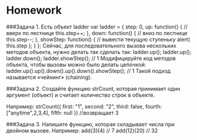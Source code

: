 # Homework 

###Задача 1. 
Есть объект ladder
var ladder = {
  step: 0,
  up: function() { // вверх по лестнице
    this.step++;
  },
  down: function() { // вниз по лестнице
    this.step--;
  },
  showStep: function() { // вывести текущую ступеньку
    alert( this.step );
  }
};
Сейчас, для последовательного вызова нескольких методов объекта, нужно делать так сделать так:
ladder.up();
ladder.up();
ladder.down();
ladder.showStep(); // 1
Модифицируйте код методов объекта, чтобы вызовы можно было делать цепочкой:
ladder.up().up().down().up().down().showStep(); // 1
Такой подход называется «чейнинг» (chaining). 

###Задача 2. 
Создайте функцию strCount, которая принимает один аргумент (объект) и считает количество строк в объекте. 

Например: 
strCount({
  first: "1",
  second: "2",
  third: false,
  fourth: ["anytime",2,3,4],
  fifth:  null
  })
  //возвращает 3

###Задача 3. 
   Напишите функцию, которая складывает числа при двойном вызове. 
Например: 
add(3)(4)  // 7
add(12)(20) // 32
     
